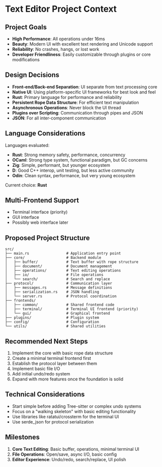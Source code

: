 # Text Editor Project Context

## Project Goals
- **High Performance**: All operations under 16ms
- **Beauty**: Modern UI with excellent text rendering and Unicode support
- **Reliability**: No crashes, hangs, or lost work
- **Developer Friendliness**: Easily customizable through plugins or core modifications

## Design Decisions
- **Front-end/Back-end Separation**: UI separate from text processing core
- **Native UI**: Using platform-specific UI frameworks for best look and feel
- **Rust**: Primary language for performance and reliability
- **Persistent Rope Data Structure**: For efficient text manipulation
- **Asynchronous Operations**: Never block the UI thread
- **Plugins over Scripting**: Communication through pipes and JSON
- **JSON**: For all inter-component communication

## Language Considerations
Languages evaluated:
- **Rust**: Strong memory safety, performance, concurrency
- **OCaml**: Strong type system, functional paradigm, but GC concerns
- **Zig**: Simple, performant, but younger ecosystem
- **D**: Good C++ interop, unit testing, but less active community
- **Odin**: Clean syntax, performance, but very young ecosystem

Current choice: **Rust**

## Multi-Frontend Support
- Terminal interface (priority)
- GUI interface
- Possibly web interface later

## Proposed Project Structure
```
src/
├── main.rs                 # Application entry point
├── core/                   # Backend module
│   ├── buffer/             # Text buffer with rope structure
│   ├── document/           # Document management
│   ├── operations/         # Text editing operations
│   ├── io/                 # File operations
│   └── search/             # Search and replace
├── protocol/               # Communication layer
│   ├── messages.rs         # Message definitions
│   ├── serialization.rs    # JSON handling
│   └── server.rs           # Protocol coordination
├── frontends/              
│   ├── common/             # Shared frontend code
│   ├── terminal/           # Terminal UI frontend (priority)
│   └── gui/                # Graphical frontend
├── plugins/                # Plugin system
├── config/                 # Configuration
└── utils/                  # Shared utilities
```

## Recommended Next Steps
1. Implement the core with basic rope data structure
2. Create a minimal terminal frontend first
3. Establish the protocol layer between them
4. Implement basic file I/O
5. Add initial undo/redo system
6. Expand with more features once the foundation is solid

## Technical Considerations
- Start simple before adding Tree-sitter or complex undo systems
- Focus on a "walking skeleton" with basic editing functionality
- Use libraries like ratatui/crossterm for the terminal UI
- Use serde_json for protocol serialization

## Milestones
1. **Core Text Editing**: Basic buffer, operations, minimal terminal UI
2. **File Operations**: Open/save, async I/O, basic config
3. **Editor Experience**: Undo/redo, search/replace, UI polish

